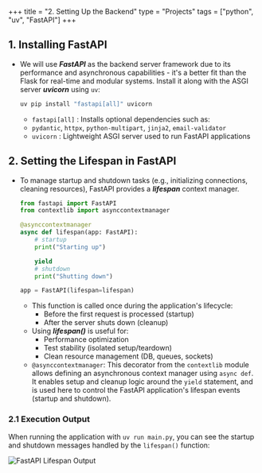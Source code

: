 +++
title = "2. Setting Up the Backend"
type = "Projects"
tags = ["python", "uv", "FastAPI"]
+++

## 1. Installing FastAPI

- We will use ***FastAPI*** as the backend server framework due to its performance and asynchronous capabilities - it's a better fit than the Flask for real-time and modular systems. Install it along with the ASGI server ***uvicorn*** using `uv`:

    ```bash
    uv pip install "fastapi[all]" uvicorn
    ```

  - `fastapi[all]` : Installs optional dependencies such as:
  - `pydantic`, `httpx`, `python-multipart`, `jinja2`, `email-validator`
  - `uvicorn` : Lightweight ASGI server used to run FastAPI applications

## 2. Setting the Lifespan in FastAPI

- To manage startup and shutdown tasks (e.g., initializing connections, cleaning resources), FastAPI provides a ***lifespan*** context manager.

    ```python
    from fastapi import FastAPI
    from contextlib import asynccontextmanager

    @asynccontextmanager
    async def lifespan(app: FastAPI):
        # startup
        print("Starting up")

        yield
        # shutdown
        print("Shutting down")
    
    app = FastAPI(lifespan=lifespan)
    ```

  - This function is called once during the application's lifecycle:
    - Before the first request is processed (startup)
    - After the server shuts down (cleanup)
  - Using ***lifespan()*** is useful for:
    - Performance optimization
    - Test stability (isolated setup/teardown)
    - Clean resource management (DB, queues, sockets)
  - `@asynccontextmanager`: This decorator from the `contextlib` module allows defining an asynchronous context manager using `async def`. It enables setup and cleanup logic around the `yield` statement, and is used here to control the FastAPI application's lifespan events (startup and shutdown).

### 2.1 Execution Output

When running the application with `uv run main.py`, you can see the startup and shutdown messages handled by the `lifespan()` function:

![FastAPI Lifespan Output](/images/projects/mcttool/fastapi_lifespan_output.png)
